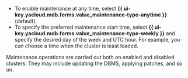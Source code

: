 * To enable maintenance at any time, select **{{ ui-key.yacloud.mdb.forms.value_maintenance-type-anytime }}** (default).
* To specify the preferred maintenance start time, select **{{ ui-key.yacloud.mdb.forms.value_maintenance-type-weekly }}** and specify the desired day of the week and UTC hour. For example, you can choose a time when the cluster is least loaded.

Maintenance operations are carried out both on enabled and disabled clusters. They may include updating the DBMS, applying patches, and so on.
